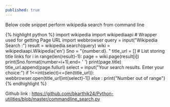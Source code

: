 ```yaml
---
published: true
---
```

Below code snippet perform wikipedia search from command line 

{% highlight python %}
import wikipedia 
import wikipediaapi                 # Wrapper used for getting Page URL 
import webbrowser
query = input("Wikipedia Search :")
result = wikipedia.search(query)
wiki = wikipediaapi.Wikipedia('en')
Sno = "{number:d}. "
title_url = []                     # List storing title links 
for i in range(len(result)-1):
    page = wiki.page(result[i])
    print(Sno.format(number=i+1),end= ' ')
    print(page.title)
    title_url.append(page.fullurl)
select = input("Your search results. Enter your choice:")
if 1<=int(select)<=(len(title_url)):
    webbrowser.open(title_url[int(select)-1])
else :
    print("Number out of range")
{% endhighlight %}

Github link : https://github.com/bkarthik24/Python-utilities/blob/master/commandline_search.py
